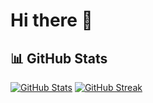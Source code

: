 # Hi there 👋

<!--
**kyyxc/kyyxc** is a ✨ _special_ ✨ repository because its `README.md` (this file) appears on your GitHub profile.

Here are some ideas to get you started:

- 🔭 I’m currently working on ...
- 🌱 I’m currently learning ...
- 👯 I’m looking to collaborate on ...
- 🤔 I’m looking for help with ...
- 💬 Ask me about ...
- 📫 How to reach me: ...
- 😄 Pronouns: ...
- ⚡ Fun fact: ...
-->

<!--
[![GitHub Streak](https://github-readme-streak-stats.herokuapp.com?user=kyyxc&theme=discord-old-blurple&hide_border=true&date_format=j%20M%5B%20Y%5D&mode=weekly)](https://git.io/streak-stats) -->



## 📊 GitHub Stats

[![GitHub Stats](https://github-readme-stats.vercel.app/api?username=kyyxc&show_icons=true&theme=soft-dark&hide_border=true&bg_color=1e1e2e&text_color=cdd6f4&icon_color=cba6f7&title_color=94e2d5)](https://github.com/kyyxc)
[![GitHub Streak](https://github-readme-streak-stats.herokuapp.com?user=kyyxc&theme=soft-dark&hide_border=true&background=1e1e2e&stroke=1e1e2e&ring=94e2d5&fire=cba6f7&currStreakNum=cdd6f4&sideNums=cdd6f4&currStreakLabel=94e2d5&sideLabels=89b4fa&dates=6c7086)](https://git.io/streak-stats)

<!--
## 🏆 GitHub Trophies

[![GitHub Trophy](https://github-profile-trophy.vercel.app/?username=kyyxc&theme=soft-dark&row=2&column=4&margin-w=15&margin-h=15&no-bg=true)](https://github.com/kyyxc) 

## 💻 Top Languages

[![Top Langs](https://github-readme-stats.vercel.app/api/top-langs/?username=kyyxc&layout=compact&theme=soft-dark&hide_border=true&bg_color=1e1e2e&text_color=cdd6f4&title_color=94e2d5)](https://github.com/kyyxc)

## 🛠️ Tech Stack

<p> <img src="https://img.shields.io/badge/Python-3776AB?style=for-the-badge&logo=python&logoColor=white" /> <img src="https://img.shields.io/badge/Django-092E20?style=for-the-badge&logo=django&logoColor=white" /> <img src="https://img.shields.io/badge/Django_REST-FF1700?style=for-the-badge&logo=django&logoColor=white" /> <img src="https://img.shields.io/badge/PostgreSQL-4169E1?style=for-the-badge&logo=postgresql&logoColor=white" /> </p> 
-->
